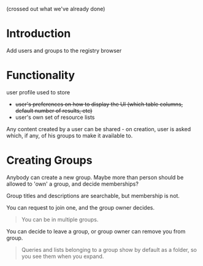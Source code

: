 (crossed out what we've already done)
# Introduction #
Add users and groups to the registry browser

# Functionality #
user profile used to store
  * ~~user's preferences on how to display the UI (which table columns, default number of results, etc)~~
  * user's own set of resource lists

Any content created by a user can be shared - on creation, user is asked which, if any, of his groups to make it available to.

# Creating Groups #
Anybody can create a new group. Maybe more than person should be allowed to 'own' a group, and decide memberships?

Group titles and descriptions are searchable, but membership is not.

You can request to join one, and the group owner
decides.

> You can be in multiple groups.

You can decide to leave a group, or group owner can remove you from group.

> Queries and lists belonging to
a group show by default as a folder, so you see them when you expand.
